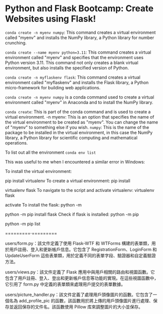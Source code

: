 #  Python and Flask Bootcamp: Create Websites using Flask!

`conda create -n myenv numpy`: This command creates a virtual environment called "myenv" and installs the NumPy library, a Python library for number crunching.

`conda create --name myenv python=3.11`: This command creates a virtual environment called "myenv" and specifies that the environment uses Python version 3.11. This command not only creates a blank virtual environment, but also installs the specified version of Python.

`conda create -n myflaskenv flask`: This command creates a virtual environment called "myflaskenv" and installs the Flask library, a Python micro-framework for building web applications.

`conda create -n myenv numpy` is a conda command used to create a virtual environment called "myenv" in Anaconda and to install the NumPy library.

`conda create`: This is part of the conda command and is used to create a virtual environment.
-n myenv: This is an option that specifies the name of the virtual environment to be created as "myenv". You can change the name of "myenv" to something else if you wish.
`numpy`: This is the name of the package to be installed in the virtual environment, in this case the NumPy library, a Python library for scientific computing and mathematical operations.

To list out all the environment
`conda env list`

 


This was useful to me when I encountered a similar error in Windows:

To install the virtual environment:

pip install virtualenv
To create a virtual environment: pip install

virtualenv flask
To navigate to the script and activate virtualenv: virtualenv flask

activate
To install the flask: python -m

python -m pip install flask
Check if flask is installed: python -m pip

python -m pip list




=========·=========

users/form.py：該文件定義了使用 Flask-WTF 和 WTForms 構建的表單類，用於用戶註冊、登入和更新帳戶信息。它包含了 RegistrationForm、LoginForm 和 UpdateUserForm 這些表單類，用於定義不同的表單字段、驗證器和自定義驗證方法。

users/views.py：該文件定義了 Flask 應用中與用戶相關的路由和視圖函數。它包含了用戶註冊、登入、登出和更新帳戶信息等功能的實現。在這些視圖函數中，它引用了 form.py 中定義的表單類來處理用戶提交的表單數據。

users/picture_handler.py：該文件定義了處理用戶頭像圖片的函數。它包含了一個名為 add_profile_pic 的函數，該函數用於將上傳的用戶頭像圖片進行處理、保存並返回保存的文件名。該函數使用 Pillow 库來調整圖片的大小並保存。


